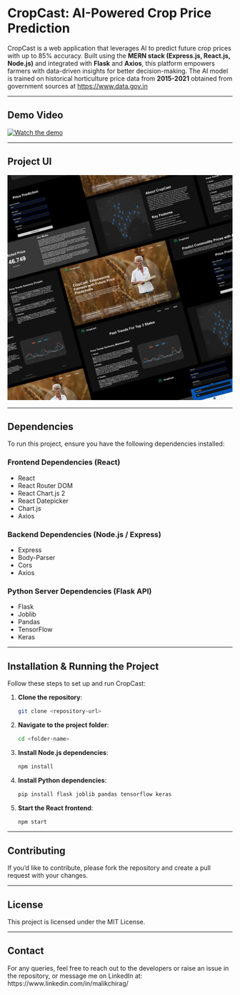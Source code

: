 # CropCast: AI-Powered Crop Price Prediction

CropCast is a web application that leverages AI to predict future crop prices with up to 85% accuracy. Built using the **MERN stack (Express.js, React.js, Node.js)** and integrated with **Flask** and **Axios**, this platform empowers farmers with data-driven insights for better decision-making. The AI model is trained on historical horticulture price data from **2015-2021** obtained from government sources at https://www.data.gov.in

---

## Demo Video

[![Watch the demo](https://img.youtube.com/vi/BFa4ZZ1plFA/0.jpg)](https://youtu.be/BFa4ZZ1plFA)


---

## Project UI

![Alt Text](public/CropCast_UI_Promo.png)


---

## Dependencies

To run this project, ensure you have the following dependencies installed:

### **Frontend Dependencies** (React)

- React
- React Router DOM
- React Chart.js 2
- React Datepicker
- Chart.js
- Axios

### **Backend Dependencies** (Node.js / Express)

- Express
- Body-Parser
- Cors
- Axios

### **Python Server Dependencies** (Flask API)

- Flask
- Joblib
- Pandas
- TensorFlow
- Keras

---

## Installation & Running the Project

Follow these steps to set up and run CropCast:

1. **Clone the repository**:

   ```sh
   git clone <repository-url>
   ```

2. **Navigate to the project folder**:

   ```sh
   cd <folder-name>
   ```

3. **Install Node.js dependencies**:

   ```sh
   npm install
   ```

4. **Install Python dependencies**:

   ```sh
   pip install flask joblib pandas tensorflow keras
   ```

5. **Start the React frontend**:

   ```sh
   npm start
   ```

---

## Contributing

If you’d like to contribute, please fork the repository and create a pull request with your changes.

---

## License

This project is licensed under the MIT License.

---

## Contact

For any queries, feel free to reach out to the developers or raise an issue in the repository, or message me on LinkedIn at:
https\://www\.linkedin.com/in/malikchirag/
